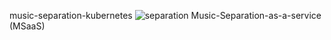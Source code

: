 music-separation-kubernetes
![separation](images/music_separation.png)
Music-Separation-as-a-service (MSaaS)

